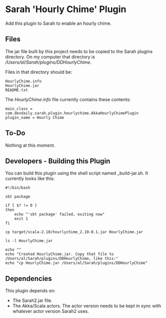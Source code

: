 
Sarah 'Hourly Chime' Plugin
===========================

Add this plugin to Sarah to enable an hourly chime.


Files
-----

The jar file built by this project needs to be copied to the Sarah plugins directory.
On my computer that directory is _/Users/al/Sarah/plugins/DDHourlyChime_.

Files in that directory should be:

    HourlyChime.info
    HourlyChime.jar
    README.txt

The _HourlyChime.info_ file currently contains these contents:

    main_class = com.devdaily.sarah.plugin.hourlychime.AkkaHourlyChimePlugin
    plugin_name = Hourly Chime


To-Do
-----

Nothing at this moment.


Developers - Building this Plugin
---------------------------------

You can build this plugin using the shell script named _build-jar.sh. It currently looks like this:

    #!/bin/bash

    sbt package

    if [ $? != 0 ]
    then
        echo "'sbt package' failed, exiting now"
        exit 1
    fi

    cp target/scala-2.10/hourlychime_2.10-0.1.jar HourlyChime.jar

    ls -l HourlyChime.jar

    echo ""
    echo "Created HourlyChime.jar. Copy that file to /Users/al/Sarah/plugins/DDHourlyChime, like this:"
    echo "cp HourlyChime.jar /Users/al/Sarah/plugins/DDHourlyChime"


Dependencies
------------

This plugin depends on:

* The Sarah2.jar file.
* The Akka/Scala actors. The actor version needs to be kept in sync with whatever actor version
  Sarah2 uses.







